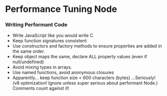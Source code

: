 # Performance Tuning Node
### Writing Performant Code
* Write JavaScript like you would write C
* Keep function signatures consistent
* Use constructors and factory methods to ensure properties are added in the same order.
* Keep object maps the same, declare ALL property values (even if null/undefined)
* Avoid mixing types in arrays.
* Use named functions, avoid anonymous closures
* Apparently... keep function size < 600 characters (bytes) ...Seriously! (v8 optimization! Ignore unless super serious about performant Node.) Comments count against it!

###
